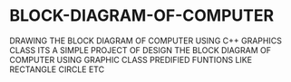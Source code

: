 # BLOCK-DIAGRAM-OF-COMPUTER
 DRAWING THE BLOCK DIAGRAM OF COMPUTER USING C++  GRAPHICS CLASS
 ITS A SIMPLE PROJECT OF DESIGN THE  BLOCK DIAGRAM OF COMPUTER 
 USING GRAPHIC CLASS  PREDIFIED FUNTIONS LIKE RECTANGLE CIRCLE ETC

